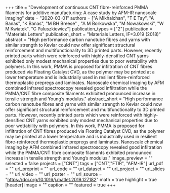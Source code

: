 +++
title = "Development of continuous CNT fibre-reinforced PMMA filaments for additive manufacturing: A case study by AFM-IR nanoscale imaging"
date = "2020-03-01"
authors = ["A Mikhalchan", "T E Tay", "A Banas", "K Banas", "M BH Breese" , "A M Borkowska", "M Nowakowski", "W M Kwiatek", "C Paluszkiewicz"]
publication_types = ["2"]
publication = "Materials Letters"
publication_short = "Materials Letters, IF=3.019 (2018)"
abstract = "High performance carbon nanotube fibres and yarns with similar strength to Kevlar could now offer significant structural reinforcement and multifunctionality to 3D printed parts. However, recently printed parts which were reinforced with highly-densified CNT yarns exhibited only modest mechanical properties due to poor wettability with polymers. In this work, PMMA is proposed for infiltration of CNT fibres produced via Floating Catalyst CVD, as the polymer may be printed at a lower temperature and is industrially used in resilient fibre-reinforced thermoplastic prepregs and laminates. Nanoscale chemical imaging by AFM combined infrared spectroscopy revealed good infiltration while the PMMA/CNT fibre composite filaments exhibited pronounced increase in tensile strength and Young’s modulus."
abstract_short = "High performance carbon nanotube fibres and yarns with similar strength to Kevlar could now offer significant structural reinforcement and multifunctionality to 3D printed parts. However, recently printed parts which were reinforced with highly-densified CNT yarns exhibited only modest mechanical properties due to poor wettability with polymers. In this work, PMMA is proposed for infiltration of CNT fibres produced via Floating Catalyst CVD, as the polymer may be printed at a lower temperature and is industrially used in resilient fibre-reinforced thermoplastic prepregs and laminates. Nanoscale chemical imaging by AFM combined infrared spectroscopy revealed good infiltration while the PMMA/CNT fibre composite filaments exhibited pronounced increase in tensile strength and Young’s modulus."
image_preview = ""
selected = false
projects = ["CNT"]
tags = ["CNT","FTIR", "AFM-IR"]
url_pdf = ""
url_preprint = ""
url_code = ""
url_dataset = ""
url_project = ""
url_slides = ""
url_video = ""
url_poster = ""
url_source = "https://doi.org/10.1016/j.matlet.2019.127182"
math = true
highlight = true
[header]
image = ""
caption = ""
featured = true
+++
